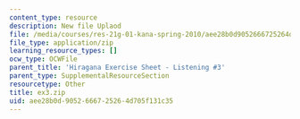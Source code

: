 ```yaml
---
content_type: resource
description: New file Uplaod
file: /media/courses/res-21g-01-kana-spring-2010/aee28b0d9052666725264d705f131c35_ex3.zip
file_type: application/zip
learning_resource_types: []
ocw_type: OCWFile
parent_title: 'Hiragana Exercise Sheet - Listening #3'
parent_type: SupplementalResourceSection
resourcetype: Other
title: ex3.zip
uid: aee28b0d-9052-6667-2526-4d705f131c35
---
```

